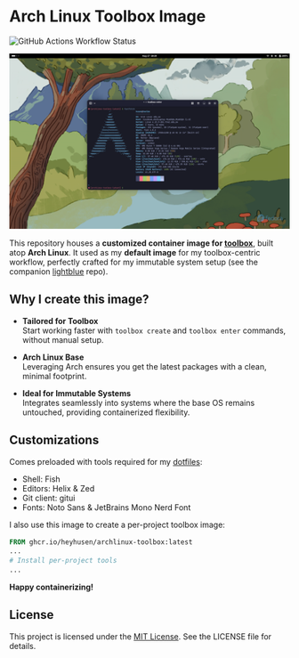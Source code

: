 # Arch Linux Toolbox Image

![GitHub Actions Workflow Status](https://img.shields.io/github/actions/workflow/status/heyhusen/archlinux-toolbox/build.yml?style=flat-square&label=CI)

![Screenshot](./screenshot.png)

This repository houses a **customized container image for
[toolbox](https://github.com/containers/toolbox)**, built atop **Arch Linux**.
It used as my **default image** for my toolbox-centric workflow, perfectly
crafted for my immutable system setup (see the companion
[lightblue](https://github.com/heyhusen/lightblue) repo).

## Why I create this image?

- **Tailored for Toolbox**  
   Start working faster with `toolbox create` and `toolbox enter` commands,
   without manual setup.

- **Arch Linux Base**  
   Leveraging Arch ensures you get the latest packages with a clean, minimal
   footprint.

- **Ideal for Immutable Systems**  
   Integrates seamlessly into systems where the base OS remains untouched,
   providing containerized flexibility.

## Customizations

Comes preloaded with tools required for my
[dotfiles](https://github.com/heyhusen/dotfiles):

- Shell: Fish
- Editors: Helix & Zed
- Git client: gitui
- Fonts: Noto Sans & JetBrains Mono Nerd Font

I also use this image to create a per-project toolbox image:

```dockerfile
FROM ghcr.io/heyhusen/archlinux-toolbox:latest
...
# Install per-project tools
...
```

**Happy containerizing!**

## License

This project is licensed under the [MIT License](./LICENSE). See the LICENSE
file for details.
